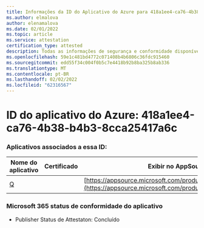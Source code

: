 ```yaml
---
title: Informações da ID do Aplicativo do Azure para 418a1ee4-ca76-4b38-b4b3-8cca25417a6c
ms.author: elmalova
author: elenamalova
ms.date: 02/01/2022
ms.topic: article
ms.service: attestation
certification_type: attested
description: Todas as informações de segurança e conformidade disponíveis para 418a1ee4-ca76-4b38-b4b3-8cca25417a6c.
ms.openlocfilehash: 59e1c481bd4772c071408b4b6806c36fdc915460
ms.sourcegitcommit: edd55f34c004f0b5c7e4418b92b8ba325b8ab336
ms.translationtype: MT
ms.contentlocale: pt-BR
ms.lasthandoff: 02/02/2022
ms.locfileid: "62316567"
---
```

# <a name="azure-app-id-418a1ee4-ca76-4b38-b4b3-8cca25417a6c"></a>ID do aplicativo do Azure: 418a1ee4-ca76-4b38-b4b3-8cca25417a6c


### <a name="apps-associated-with-this-id"></a>Aplicativos associados a essa ID:
| **Nome do aplicativo** | **Certificado** | **Exibir no AppSource** |
|--------------|---------------|-----------------------|
| [Q](https://docs.microsoft.com/microsoft-365-app-certification/forward/WA104381433) |  | [https://appsource.microsoft.com/product/office/WA104381433](https://appsource.microsoft.com/product/office/WA104381433) |

### <a name="microsoft-365-app-compliance-status"></a>Microsoft 365 status de conformidade do aplicativo
- Publisher Status de Attestaton: Concluído
